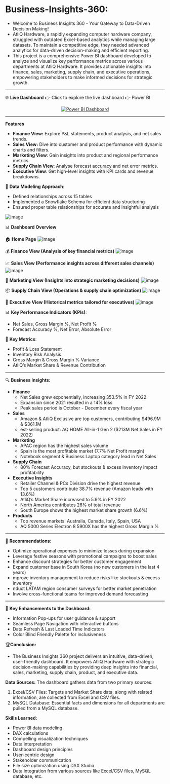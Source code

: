 # **Business-Insights-360**:
- Welcome to Business Insights 360 - Your Gateway to Data-Driven Decision Making!
- AtliQ Hardware, a rapidly expanding computer hardware company, struggled with outdated Excel-based analytics while managing large datasets. To maintain a competitive edge, they needed advanced analytics for data-driven decision-making and efficient reporting.
- This project is a comprehensive Power BI dashboard developed to analyze and visualize key performance metrics across various departments at AtliQ Hardware. It provides actionable insights into finance, sales, marketing, supply chain, and executive operations, empowering stakeholders to make informed decisions for strategic growth.
________________________________________
🌐 **Live Dashboard**
👉 Click to explore the live dashboard 👉 Power BI

<p align="center"> <a href="https://app.powerbi.com/groups/me/reports/055146f9-b9c1-40b0-aca0-6ea1d9aaf8ca/bbcf80d96f3d61e9ce33?experience=power-bi"> <img src="https://img.shields.io/badge/View%20Dashboard-Power%20BI-brightgreen?style=for-the-badge&logo=powerbi" alt="Power BI Dashboard"> </a> </p>

________________________________________
**Features** 
- **Finance View:** Explore P&L statements, product analysis, and net sales trends.
- **Sales View:** Dive into customer and product performance with dynamic charts and filters. 
- **Marketing View**: Gain insights into product and regional performance metrics.
- **Supply Chain View**: Analyse forecast accuracy and net error metrics. 
- **Executive View**: Get high-level insights with KPI cards and revenue breakdowns.
  
📌 **Data Modeling Approach**:
-	Defined relationships across 15 tables
-	Implemented a Snowflake Schema for efficient data structuring
-	Ensured proper table relationships for accurate and insightful analysis
  
  ![image](https://github.com/user-attachments/assets/8db0ebfd-bc8e-4492-9fef-49ddae2cc3f2)

 
📊 **Dashboard Overview**

🏠 **Home Page**
 ![image](https://github.com/user-attachments/assets/7ee7aa4d-591e-479d-945a-ab185b38c050)


💰 **Finance View (Analysis of key financial metrics)**
 ![image](https://github.com/user-attachments/assets/8916a8dc-60a6-4f04-884f-5887581ebd50)


📈 **Sales View (Performance insights across different sales channels)**
 ![image](https://github.com/user-attachments/assets/5abe2018-d913-4809-8bef-9802d183ed9e)


📢 **Marketing View (Insights into strategic marketing decisions)**
 ![image](https://github.com/user-attachments/assets/d504d5c6-efdd-41ef-8f46-edf25956dca4)


📦 **Supply Chain View (Operations & supply chain optimization)**
 ![image](https://github.com/user-attachments/assets/fb0b0fc2-ec82-4d9f-b8a2-dc547272e121)


🎯 **Executive View (Historical metrics tailored for executives)**
 ![image](https://github.com/user-attachments/assets/34f78650-4617-45a1-8e6d-9439f92e41e6)


📊 **Key Performance Indicators (KPIs)**:
-	Net Sales, Gross Margin %, Net Profit %
-	Forecast Accuracy %, Net Error, Absolute Error
  
📌 **Key Metrics**:
-	Profit & Loss Statement
-	Inventory Risk Analysis
-	Gross Margin & Gross Margin % Variance
-	AtliQ’s Market Share & Revenue Contribution
________________________________________
🔍 **Business Insights:**
 - **Finance**
   - Net Sales grew exponentially, increasing 353.5% in FY 2022
   -  Expansion since 2021 resulted in a 14% loss
   -  Peak sales period is October - December every fiscal year
- **Sales**
  -  Amazon & AtliQ Exclusive are top customers, contributing $496.9M & $361.1M
  -  est-selling product: AQ HOME All-in-1 Gen 2 ($213M Net Sales in FY 2022)
- **Marketing**
  -	APAC region has the highest sales volume
  -	Spain is the most profitable market (7.7% Net Profit margin)
  -	Notebook segment & Business Laptop category lead in Net Sales
- **Supply Chain**
  -	80% Forecast Accuracy, but stockouts & excess inventory impact profitability
- **Executive Insights**
  -	Retailer Channel & PCs Division drive the highest revenue
  -	Top 5 customers contribute 38.7% revenue (Amazon leads with 13.6%)
  -	AtliQ’s Market Share increased to 5.9% in FY 2022
  -	North America contributes 26% of total revenue
  -	South Europe shows the highest market share growth (6.6%)
- **Products**
  -	Top revenue markets: Australia, Canada, Italy, Spain, USA
  -	AQ 5000 Series Electron 8 5900X has the highest Gross Margin %
________________________________________
📌 **Recommendations:**
- Optimize operational expenses to minimize losses during expansion
- Leverage festive seasons with promotional campaigns to boost sales
- Enhance discount strategies for better customer engagement
- Expand customer base in South Korea (no new customers in the last 4 years)
- mprove inventory management to reduce risks like stockouts & excess inventory
- nduct LATAM region consumer surveys for better market penetration
- Involve cross-functional teams for improved demand forecasting
________________________________________
🎯 **Key Enhancements to the Dashboard:**
-	Information Pop-ups for user guidance & support
-	Seamless Page Navigation with interactive buttons
-	Data Refresh & Last Loaded Time Indicators
-	Color Blind Friendly Palette for inclusiveness
  
🏆**Conclusion:**
- The Business Insights 360 project delivers an intuitive, data-driven, user-friendly dashboard. It empowers AtliQ Hardware with strategic decision-making capabilities by providing deep insights into financial, sales, marketing, supply chain, product, and executive data.

**Data Sources:** 
The dashboard gathers data from two primary sources:
1.	Excel/CSV Files: Targets and Market Share data, along with related information, are collected from Excel and CSV files. 
2.	MySQL Database: Essential facts and dimensions for all departments are pulled from a MySQL database.

**Skills Learned:**
-	Power BI data modeling 
-	DAX calculations 
-	Compelling visualization techniques 
-	Data interpretation 
-	Dashboard design principles 
-	User-centric design 
-	Stakeholder communication 
-	File size optimization using DAX Studio 
-	Data integration from various sources like Excel/CSV files, MySQL database, etc.

